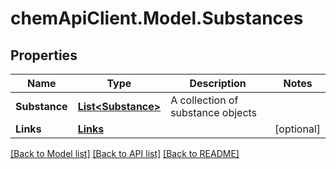 # chemApiClient.Model.Substances
## Properties

Name | Type | Description | Notes
------------ | ------------- | ------------- | -------------
**Substance** | [**List&lt;Substance&gt;**](Substance.md) | A collection of substance objects | 
**Links** | [**Links**](Links.md) |  | [optional] 

[[Back to Model list]](../README.md#documentation-for-models) [[Back to API list]](../README.md#documentation-for-api-endpoints) [[Back to README]](../README.md)

